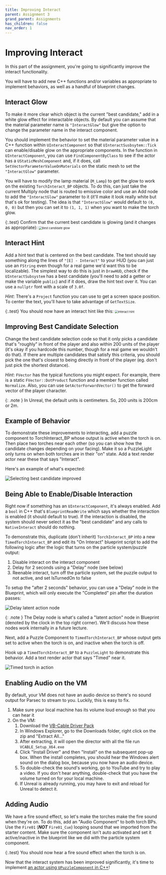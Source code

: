 ```yaml
---
title: Improving Interact
parent: Assignment 3
grand_parent: Assignments
has_children: false
nav_order: 1
---
```


# Improving Interact

In this part of the assignment, you're going to significantly improve the interact functionality.

You will have to add new C++ functions and/or variables as appropriate to implement behaviors, as well as a handful of blueprint changes.

## Interact Glow

To make it more clear which object is the current "best candidate," add in a white glow effect for interactable objects. By default you can assume that the material parameter name is `"InteractGlow"` but give the option to change the parameter name in the interact component.

You should implement the behavior to set the material parameter value in a C++ function within `UInteractComponent` so that `UInteractSusbsytem::Tick` can enable/disable glow on the appropriate components. In the function in `UInteractComponent`, you can use `FindComponentByClass` to see if the actor has a `UStaticMeshComponent` and, if it does, call `SetVectorParameterValueOnMaterials` on the static mesh to set the `"InteractGlow"` parameter.

You will have to modify the lamp material (`M_Lamp`) to get the glow to work on the existing `TorchInteract_BP` objects. To do this, can just take the current Multiply node that is routed to emissive color and use an Add node to add the `"InteractGlow"` parameter to it (it'll make it look really white but that's ok for testing). The idea is that `"InteractGlow"` would default to `(0, 0, 0)` but then you can set it to `(1, 1, 1)` when you want to make the torch glow.

{:.test}
Confirm that the current best candidate is glowing (and it changes as appropriate): <img src="images/03/1.png" alt="Best candidate glow" style="zoom:67%;" />

## Interact Hint

Add a hint text that is centered on the best candidate. The text should say something along the lines of `"[E] - Interact"` to your HUD (you can just use an `FString` even though for a real game we'd want this to be localizable). The simplest way to do this is just in `DrawHUD`, check if the `UInteractSubsystem` has a best candidate (you'll need to add a getter or make the variable `public`) and if it does, draw the hint text over it. You can use a `nullptr` font with a scale of `3.0f`.

*Hint*: There's a `Project` function you can use to get a screen space position. To center the text, you'll have to take advantage of `GetTextSize`.

{:.test}
You should now have an interact hint like this: <img src="images/03/2.png" alt="Interact hint" style="zoom:67%;" />

## Improving Best Candidate Selection

Change the best candidate selection code so that it only picks a candidate that's "roughly" in front of the player and also within 200 units of the player (it's okay if you hardcode this number, though for a real game we wouldn't do that). If there are multiple candidates that satisfy this criteria, you should pick the one that's closest to being directly in front of the player (eg. don't just pick the shortest distance).

*Hint*: `FVector` has the typical functions you might expect. For example, there is a static `FVector::DotProduct` function and a member function called `Normalize`. Also, you can use `GetActorForwardVector()` to get the forward vector of the player character.

{: .note }
In Unreal, the default units is centimeters. So, 200 units is 200cm or 2m.

## Example of Behavior

To demonstrate these improvements to interacting, add a puzzle component to TorchInteract_BP whose output is active when the torch is on. Then place two torches near each other (so you can show how the candidate changes depending on your facing). Make it so a PuzzleLight only turns on when both torches are in their "on" state. Add a text render actor near these that says "Interact".

Here's an example of what's expected:

![Selecting best candidate improved](images/03/interact.gif)

## Being Able to Enable/Disable Interaction

Right now if something has an `UInteractComponent`, it's always enabled. Add a `bool` in C++ that's `BlueprintReadWrite` which says whether the interaction is enabled (it should default to true). If the interaction is disabled, the system should never select it as the "best candidate" and any calls to `NativeInteract` should do nothing.

To demonstrate this, duplicate (don't inherit) `TorchInteract_BP` into a new `TimedTorchInteract_BP` and edit its "On Interact" blueprint script to add the following logic after the logic that turns on the particle system/puzzle output:

1. Disable interact on the interact component
2. Delay for 2 seconds using a "Delay" node (see below)
3. Reenable interact, turn off the particle system, set the puzzle output to not active, and set IsTurnedOn to false

To setup the "after 2 seconds" behavior, you can use a "Delay" node in the Blueprint, which will only execute the "Completed" pin after the duration passes:

![Delay latent action node](images/03/delay.png)

{: .note }
The Delay node is what's called a "latent action" node in Blueprint (denoted by the clock in the top right corner). We'll discuss how these nodes work internally in a future lecture.

Next, add a Puzzle Component to `TimedTorchInteract_BP` whose output gets set to active when the torch is on, and inactive when the torch is off.

Hook up a `TimedTorchInteract_BP` to a `PuzzleLight` to demonstrate this behavior. Add a text render actor that says "Timed" near it.

![Timed torch in action](images/03/timed.gif)

## Enabling Audio on the VM
By default, your VM does not have an audio device so there's no sound output for Parsec to stream to you. Luckily, this is easy to fix.

1. Make sure your local machine has its volume loud enough so that you can hear it
2. On the VM:
   1. Download the [VB-Cable Driver Pack](https://download.vb-audio.com/Download_CABLE/VBCABLE_Driver_Pack43.zip)
   2. In Windows Explorer, go to the Downloads folder, right click on the zip and "Extract All..."
   3. After extracting, it will open the director with all the file run `VCABLE_Setup_X64.exe`
   4. Click "Install Driver" and then "Install" on the subsequent pop-up box. When the install completes, you should hear the Windows alert sound on the dialog box, because you now have an audio device.
   5. To double-check the sound's working, go to YouTube and try to play a video. If you don't hear anything, double-check that you have the volume turned on for your local machine.
   6. If Unreal is already running, you may have to exit and reload for Unreal to detect it.

## Adding Audio

We have a fire sound effect, so let's make the torches make the fire sound when they're on. To do this, add an "Audio Component" to both torch BPs. Use the `Fire01` (***NOT*** `Fire01_Cue`) looping sound that we imported from the starter content. Make sure the component isn't auto activated and set it active/inactive in the blueprint like we did with the particle system component.

{:.test}
You should now hear a fire sound effect when the torch is on.

Now that the interact system has been improved significantly, it's time to implement [an actor using `UPuzzleComponent` in C++](03-02.html)!

